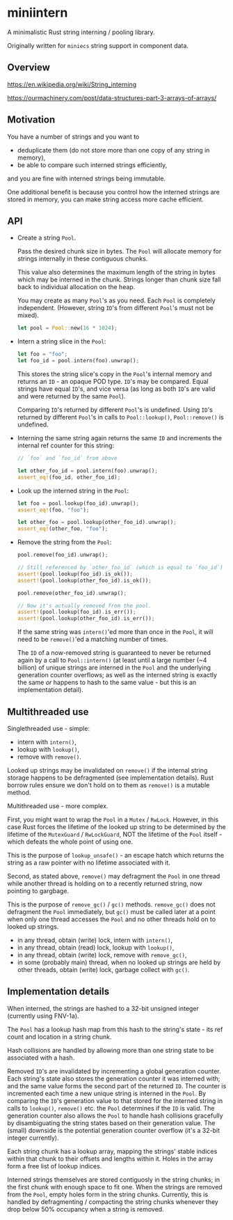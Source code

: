 # miniintern

A minimalistic Rust string interning / pooling library.

Originally written for `miniecs` string support in component data.

## **Overview**

https://en.wikipedia.org/wiki/String_interning

https://ourmachinery.com/post/data-structures-part-3-arrays-of-arrays/

## **Motivation**

You have a number of strings and you want to

- deduplicate them (do not store more than one copy of any string in memory),
- be able to compare such interned strings efficiently,

and you are fine with interned strings being immutable.

One additional benefit is because you control how the interned strings are stored in memory, you can make string access more cache efficient.

## **API**

- Create a string `Pool`.

    Pass the desired chunk size in bytes. The `Pool` will allocate memory for strings internally in these contiguous chunks.

    This value also determines the maximum length of the string in bytes which may be interned in the chunk. Strings longer than chunk size fall back to individual allocation on the heap.

    You may create as many `Pool`'s as you need. Each `Pool` is completely independent.
    (However, string `ID`'s from different `Pool`'s must not be mixed).

    ```rust
    let pool = Pool::new(16 * 1024);
    ```

- Intern a string slice in the `Pool`:

    ```rust
    let foo = "foo";
    let foo_id = pool.intern(foo).unwrap();
    ```

    This stores the string slice's copy in the `Pool`'s internal memory and returns an `ID` - an opaque POD type.
    `ID`'s may be compared. Equal strings have equal `ID`'s, and vice versa (as long as both `ID`'s are valid and were returned by the same `Pool`).

    Comparing `ID`'s returned by different `Pool`'s is undefined.
    Using `ID`'s returned by different `Pool`'s in calls to `Pool::lookup()`, `Pool::remove()` is undefined.

- Interning the same string again returns the same `ID` and increments the internal ref counter for this string:

    ```rust
    // `foo` and `foo_id` from above

    let other_foo_id = pool.intern(foo).unwrap();
    assert_eq!(foo_id, other_foo_id);
    ```

- Look up the interned string in the `Pool`:

    ```rust
    let foo = pool.lookup(foo_id).unwrap();
    assert_eq!(foo, "foo");

    let other_foo = pool.lookup(other_foo_id).unwrap();
    assert_eq!(other_foo, "foo");
    ```

- Remove the string from the `Pool`:

    ```rust
    pool.remove(foo_id).unwrap();

    // Still referenced by `other_foo_id` (which is equal to `foo_id`)
    assert!(pool.lookup(foo_id).is_ok());
    assert!(pool.lookup(other_foo_id).is_ok());

    pool.remove(other_foo_id).unwrap();

    // Now it's actually removed from the pool.
    assert!(pool.lookup(foo_id).is_err());
    assert!(pool.lookup(other_foo_id).is_err());
    ```

    If the same string was `intern()`'ed more than once in the `Pool`, it will need to be `remove()`'ed a matching number of times.

    The `ID` of a now-removed string is guaranteed to never be returned again by a call to `Pool::intern()` (at least until a large number (~4 billion) of unique strings are interned in the `Pool` and the underlying generation counter overflows; as well as the interned string is exactly the same *or* happens to hash to the same value - but this is an implementation detail).

## **Multithreaded use**

Singlethreaded use - simple:
- intern with `intern()`,
- lookup with `lookup()`,
- remove with `remove()`.

Looked up strings may be invalidated on `remove()` if the internal string storage happens to be defragmented (see implementation details). Rust borrow rules ensure we don't hold on to them as `remove()` is a mutable method.

Multithreaded use - more complex.

First, you might want to wrap the `Pool` in a `Mutex` / `RwLock`.
However, in this case Rust forces the lifetime of the looked up string to be determined
by the lifetime of the `MutexGuard` / `RwLockGuard`, NOT the lifetime of the `Pool` itself -
which defeats the whole point of using one.

This is the purpose of `lookup_unsafe()` - an escape hatch which returns the string
as a raw pointer with no lifetime associated with it.

Second, as stated above, `remove()` may defragment the `Pool` in one thread while
another thread is holding on to a recently returned string, now pointing to gargbage.

This is the purpose of `remove_gc()` / `gc()` methods. `remove_gc()` does not defragment the `Pool` immediately, but `gc()` must be called later at a point when only one thread accesses the `Pool` and no other threads hold on to looked up strings.

- in any thread, obtain (write) lock, intern with `intern()`,
- in any thread, obtain (read) lock, lookup with `lookup()`,
- in any thread, obtain (write) lock, remove with `remove_gc()`,
- in some (probably main) thread, when no looked up strings are held by other threads,
obtain (write) lock, garbage collect with `gc()`.

## **Implementation details**

When interned, the strings are hashed to a 32-bit unsigned integer (currently using FNV-1a).

The `Pool` has a lookup hash map from this hash to the string's state - its ref count and location in a string chunk.

Hash collisions are handled by allowing more than one string state to be associated with a hash.

Removed `ID`'s are invalidated by incrementing a global generation counter. Each string's state also stores the generation counter it was interned with; and the same value forms the second part of the returned `ID`. The counter is incremented each time a new unique string is interned in the `Pool`. By comparing the `ID`'s generation value to that stored for the interned string in calls to `lookup()`, `remove()` etc. the `Pool` determines if the `ID` is valid. The generation counter also allows the `Pool` to handle hash collisions gracefully by disambiguating the string states based on their generation value. The (small) downside is the potential generation counter overflow (it's a 32-bit integer currently).

Each string chunk has a lookup array, mapping the strings' stable indices within that chunk to their offsets and lengths within it. Holes in the array form a free list of lookup indices.

Interned strings themselves are stored contiguosly in the string chunks; in the first chunk with enough space to fit one. When the strings are removed from the `Pool`, empty holes form in the string chunks. Currently, this is handled by defragmenting / compacting the string chunks whenever they drop below 50% occupancy when a string is removed.
